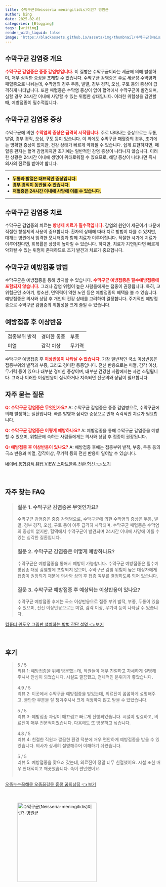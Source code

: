 ```yaml
---
title: 수막구균(Neisseria meningitidis)이란? 병원균
author: bing
date: 2025-02-01
categories: [Blogging]
tags: [writing]
render_with_liquid: false
image: 'https://blackassets.github.io/assets/img/thumbnail/수막구균(Neisseria-meningitidis)이란?-병원균.webp'
---
```



<h2 id='수막구균 감염증 개요'>수막구균 감염증 개요</h2>

<p><b><span style="color: #ee2323;">수막구균 감염증은 중증 감염병입니다.</span></b> 이 질병은 수막구균이라는 세균에 의해 발생하며, 매우 심각한 증상을 초래할 수 있습니다. 수막구균 감염증은 주로 세균성 수막염과 패혈증으로 나뉘는데, 수막염의 경우 두통, 발열, 경부 경직, 오심, 구토 등의 증상이 급격하게 나타납니다. 또한 패혈증은 수막염 증상이 없이 혈액에서 수막구균이 발견되며, 심할 경우 24시간 이내에 사망할 수 있는 위험한 상태입니다. 이러한 위험성을 감안할 때, 예방접종이 필수적입니다.</p>

<h2 id='수막구균 감염증 증상'>수막구균 감염증 증상</h2>

<p>수막구균에 의한 <b><span style="color: #ee2323;">수막염의 증상은 급격히 시작됩니다.</span></b> 주로 나타나는 증상으로는 두통, 발열, 경부 경직, 오심, 구토 등이 있습니다. 이 외에도 수막구균 패혈증의 경우, 초기에는 명확한 증상이 없지만, 건강 상태가 빠르게 악화될 수 있습니다. 쉽게 표현하자면, 패혈증 환자는 혈액 감염이지만 초기에는 일반적인 감염 증상이 나타나지 않습니다. 이러한 상황은 24시간 이내에 생명이 위태로워질 수 있으므로, 해당 증상이 나타나면 즉시 의사의 진료를 받아야 합니다.</p>

<hr />

<ul>
    <li><b><span style="background-color: #ffe066;">두통과 발열은 대표적인 증상입니다.</span></b></li>
    <li><b><span style="background-color: #ffe066;">경부 경직이 동반될 수 있습니다.</span></b></li>
    <li><b><span style="background-color: #ffe066;">패혈증은 24시간 이내에 사망에 이를 수 있습니다.</span></b></li>
</ul>

<hr />

<h2 id='수막구균 감염증 치료'>수막구균 감염증 치료</h2>

<p>수막구균 감염증의 치료는 <b><span style="color: #ee2323;">항생제 치료가 필수적입니다.</span></b> 감염의 원인이 세균이기 때문에 적절한 항생제의 사용이 중요합니다. 환자의 상태에 따라 치료 방법이 다를 수 있지만, 대개는 병원에서 엄격한 모니터링과 함께 치료가 이루어집니다. 적절한 시기에 치료가 이루어진다면, 회복률은 상당히 높아질 수 있습니다. 하지만, 치료가 지연된다면 빠르게 악화될 수 있는 위험이 존재하므로 조기 발견과 치료가 중요합니다.</p>

<h2 id='수막구균 예방접종 방법'>수막구균 예방접종 방법</h2>

<p>수막구균은 예방접종을 통해 방지할 수 있습니다. <b><span style="color: #ee2323;">수막구균 예방접종은 필수예방접종에 포함되지 않습니다.</span></b> 그러나 감염 위험이 높은 사람들에게는 접종이 권장됩니다. 특히, 고위험군인 소아기, 청소년, 면역력이 약한 노인 등은 예방접종의 혜택을 볼 수 있습니다. 예방접종은 의사와 상담 후 개인의 건강 상태를 고려하여 결정합니다. 주기적인 예방접종으로 수막구균 감염증의 위험성을 크게 줄일 수 있습니다.</p>

<h2 id='예방접종 후 이상반응'>예방접종 후 이상반응</h2>

<table>
    <tr>
        <td>접종부위 발적</td>
        <td>경미한 통증</td>
        <td>부종</td>
    </tr>
    <tr>
        <td>미열</td>
        <td>감각 이상</td>
        <td>무기력</td>
    </tr>
</table>

<p>수막구균 예방접종 후 <b><span style="color: #ee2323;">이상반응이 나타날 수 있습니다.</span></b> 가장 일반적인 국소 이상반응은 접종부위의 발적과 부종, 그리고 경미한 통증입니다. 전신 반응으로는 미열, 감각 이상, 무기력 등이 있으나 대부분 경미한 증상이며, 대부분 건강한 사람에서는 자연 소멸됩니다. 그러나 이러한 이상반응이 심각하거나 지속되면 전문의와 상담이 필요합니다.</p>

<h2 id='자주 묻는 질문'>자주 묻는 질문</h2>

<p><b><span style="color: #ee2323;">Q: 수막구균 감염증은 무엇인가요?</span></b> A: 수막구균 감염증은 중증 감염병으로, 수막구균에 의해 발생하는 질환입니다. 빠른 발병과 심각한 증상으로 인해 즉각적인 치료가 필요합니다.</p>

<p><b><span style="color: #ee2323;">Q: 수막구균 감염증은 어떻게 예방하나요?</span></b> A: 예방접종을 통해 수막구균 감염증을 예방할 수 있으며, 위험군에 속하는 사람들에게는 의사와 상담 후 접종이 권장됩니다.</p>

<p><b><span style="color: #ee2323;">Q: 예방접종 후 이상반응이 있나요?</span></b> A: 예방접종 후에는 접종부위 발적, 부종, 두통 등의 국소 반응과 미열, 감각이상, 무기력 등의 전신 반응이 일어날 수 있습니다.</p>


<p><a class="click-button" title="네이버 통합검색 뷰탭 VIEW 스마트블록 전환 혁신" href="https://blackassets.github.io/posts/%EB%84%A4%EC%9D%B4%EB%B2%84-%ED%86%B5%ED%95%A9%EA%B2%80%EC%83%89-%EB%B7%B0%ED%83%AD-VIEW-%EC%8A%A4%EB%A7%88%ED%8A%B8%EB%B8%94%EB%A1%9D-%EC%A0%84%ED%99%98-%ED%98%81%EC%8B%A0/" rel="dofollow">네이버 통합검색 뷰탭 VIEW 스마트블록 전환 혁신 👈 보기</a></p><br>
<h2 id='자주_찾는_FAQ'>자주 찾는 FAQ</h2>
<div itemscope="" itemtype="https://schema.org/FAQPage"> 
<blockquote> 
<div itemscope="" itemprop="mainEntity" itemtype="https://schema.org/Question"> 
<h3 itemprop="name">질문 1. 수막구균 감염증은 무엇인가요?</h3> 
<div itemscope="" itemprop="acceptedAnswer" itemtype="https://schema.org/Answer"> 
<span itemprop="text"> 
<p>수막구균 감염증은 중증 감염병으로, 수막구균에 의한 수막염의 증상은 두통, 발열, 경부 경직, 오심, 구토 등이 아주 급격히 시작되며, 수막구균 패혈증은 수막염의 증상이 없지만, 혈액에서 수막구균이 발견되며 24시간 이내에 사망에 이를 수 있는 심각한 질환입니다.</p> 
</span> 
</div> 
</div> 

<div itemscope="" itemprop="mainEntity" itemtype="https://schema.org/Question"> 
<h3 itemprop="name">질문 2. 수막구균 감염증은 어떻게 예방하나요?</h3> 
<div itemscope="" itemprop="acceptedAnswer" itemtype="https://schema.org/Answer"> 
<span itemprop="text"> 
<p>수막구균은 예방접종을 통해서 예방이 가능합니다. 수막구균 예방접종은 필수예방접종 대상 감염병에 포함되지 않으며, 수막구균 감염 위험이 높은 대상자에게 접종이 권장되기 때문에 의사와 상의 후 접종 여부를 결정하도록 되어 있습니다.</p> 
</span> 
</div> 
</div> 

<div itemscope="" itemprop="mainEntity" itemtype="https://schema.org/Question"> 
<h3 itemprop="name">질문 3. 수막구균 예방접종 후 예상되는 이상반응이 있나요?</h3> 
<div itemscope="" itemprop="acceptedAnswer" itemtype="https://schema.org/Answer"> 
<span itemprop="text"> 
<p>수막구균 예방접종 후에는 국소 이상반응으로 접종 부위 발적, 부종, 두통이 있을 수 있으며, 전신 이상반응으로는 미열, 감각 이상, 무기력 등이 나타날 수 있습니다.</p> 
</span> 
</div> 
</div> 
</blockquote> 
</div>
<p><a class="click-button" title="컴퓨터 윈도우 그림판 설치하는 방법 간단 설명" href="https://blackassets.github.io/posts/%EC%BB%B4%ED%93%A8%ED%84%B0-%EC%9C%88%EB%8F%84%EC%9A%B0-%EA%B7%B8%EB%A6%BC%ED%8C%90-%EC%84%A4%EC%B9%98%ED%95%98%EB%8A%94-%EB%B0%A9%EB%B2%95-%EA%B0%84%EB%8B%A8-%EC%84%A4%EB%AA%85/" rel="dofollow">컴퓨터 윈도우 그림판 설치하는 방법 간단 설명 👈 보기</a></p><br>
<h2 id='후기'>후기</h2>
<div itemscope itemtype="https://schema.org/Product">
  <blockquote>
  <div itemprop="review" itemscope itemtype="https://schema.org/Review">
      <div itemprop="reviewRating" itemscope itemtype="https://schema.org/Rating"> <span itemprop="ratingValue">5</span> / <span itemprop="bestRating">5</span> </div>
      <span itemprop="reviewBody">리뷰 1: 예방접종을 위해 방문했는데, 직원들이 매우 친절하고 자세하게 설명해 주셔서 안심이 되었습니다. 시설도 깔끔했고, 전체적인 분위기가 좋았습니다.</span>
  </div>
  <br>
  <div itemprop="review" itemscope itemtype="https://schema.org/Review">
      <div itemprop="reviewRating" itemscope itemtype="https://schema.org/Rating"> <span itemprop="ratingValue">4.9</span> / <span itemprop="bestRating">5</span> </div>
      <span itemprop="reviewBody">리뷰 2: 이곳에서 수막구균 예방접종을 받았는데, 의료진이 꼼꼼하게 설명해주고, 불안한 부분을 잘 챙겨주셔서 크게 걱정하지 않고 받을 수 있었습니다.</span>
  </div>
  <br>
  <div itemprop="review" itemscope itemtype="https://schema.org/Review">
      <div itemprop="reviewRating" itemscope itemtype="https://schema.org/Rating"> <span itemprop="ratingValue">5</span> / <span itemprop="bestRating">5</span> </div>
      <span itemprop="reviewBody">리뷰 3: 예방접종 과정이 매끄럽고 빠르게 진행되었습니다. 시설이 청결하고, 의료진이 매우 전문적이었습니다. 다음에도 또 방문하고 싶습니다.</span>
  </div>
  <br>
  <div itemprop="review" itemscope itemtype="https://schema.org/Review">
      <div itemprop="reviewRating" itemscope itemtype="https://schema.org/Rating"> <span itemprop="ratingValue">4.8</span> / <span itemprop="bestRating">5</span> </div>
      <span itemprop="reviewBody">리뷰 4: 친절한 직원과 깔끔한 환경 덕분에 매우 편안하게 예방접종을 받을 수 있었습니다. 의사가 상세히 설명해주어 이해하기 쉬웠습니다.</span>
  </div>
  <br>
  <div itemprop="review" itemscope itemtype="https://schema.org/Review">
      <div itemprop="reviewRating" itemscope itemtype="https://schema.org/Rating"> <span itemprop="ratingValue">5</span> / <span itemprop="bestRating">5</span> </div>
      <span itemprop="reviewBody">리뷰 5: 예방접종을 맞으러 갔는데, 의료진이 정말 너무 친절했어요. 시설 또한 매우 현대적이고 깨끗했습니다. 속이 편안했어요.</span>
  </div>
  <br>
  </blockquote>
</div>
<p><a class="click-button" title="오줌누는꿈해몽 오줌꿈길몽 흉몽 꿈의상징" href="https://blackassets.github.io/posts/%EC%98%A4%EC%A4%8C%EB%88%84%EB%8A%94%EA%BF%88%ED%95%B4%EB%AA%BD-%EC%98%A4%EC%A4%8C%EA%BF%88%EA%B8%B8%EB%AA%BD-%ED%9D%89%EB%AA%BD-%EA%BF%88%EC%9D%98%EC%83%81%EC%A7%95/" rel="dofollow">오줌누는꿈해몽 오줌꿈길몽 흉몽 꿈의상징 👈 보기</a></p><br>
<figure class="image"><img src="https://blackassets.github.io/assets/img/thumbnail/수막구균(Neisseria-meningitidis)이란?-병원균.webp" alt="수막구균(Neisseria-meningitidis)이란?-병원균" width="256" height="256"></figure>